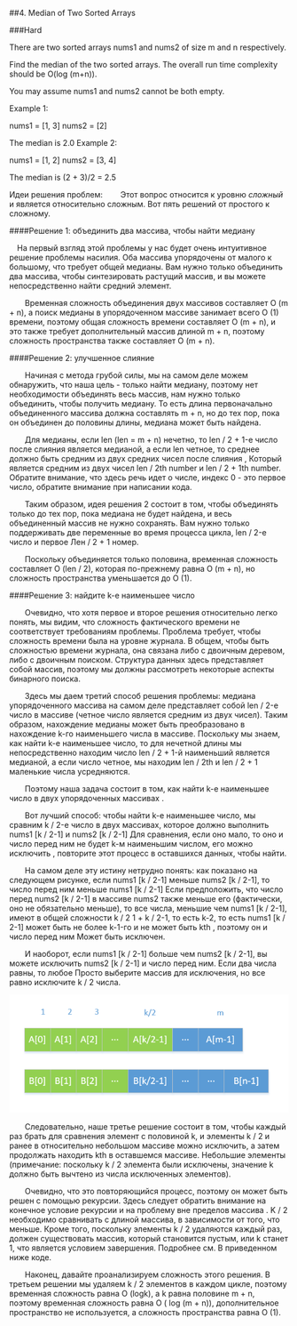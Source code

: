 ##4. Median of Two Sorted Arrays

###Hard

There are two sorted arrays nums1 and nums2 of size m and n respectively.

Find the median of the two sorted arrays. The overall run time complexity should be O(log (m+n)).

You may assume nums1 and nums2 cannot be both empty.

Example 1:

nums1 = [1, 3]
nums2 = [2]

The median is 2.0
Example 2:

nums1 = [1, 2]
nums2 = [3, 4]

The median is (2 + 3)/2 = 2.5


Идеи решения проблем:
  Этот вопрос относится к уровню _сложный_ и является относительно сложным. Вот пять решений от простого к сложному.

####Решение 1: объединить два массива, чтобы найти медиану

 На первый взгляд этой проблемы у нас будет очень интуитивное решение проблемы насилия. Оба массива упорядочены от 
малого к большому, что требует общей медианы. Вам нужно только объединить два массива, чтобы синтезировать растущий 
массив, и вы можете непосредственно найти средний элемент.

  Временная сложность объединения двух массивов составляет O (m + n), а поиск медианы в упорядоченном массиве 
занимает всего O (1) времени, поэтому общая сложность времени составляет O (m + n), и это также требует 
дополнительный массив длиной m + n, поэтому сложность пространства также составляет O (m + n).

####Решение 2: улучшенное слияние

  Начиная с метода грубой силы, мы на самом деле можем обнаружить, что наша цель - только найти медиану, 
поэтому нет необходимости объединять весь массив, нам нужно только объединить, чтобы получить медиану. 
То есть длина первоначально объединенного массива должна составлять m + n, но до тех пор, пока он объединен 
до половины длины, медиана может быть найдена.

  Для медианы, если len (len = m + n) нечетно, то len / 2 + 1-е число после слияния является медианой, а если 
len четное, то среднее должно быть средним из двух средних чисел после слияния , Который является средним из 
двух чисел len / 2th number и len / 2 + 1th number. Обратите внимание, что здесь речь идет о числе, 
индекс 0 - это первое число, обратите внимание при написании кода.

  Таким образом, идея решения 2 состоит в том, чтобы объединять только до тех пор, пока медиана не будет найдена, 
и весь объединенный массив не нужно сохранять. Вам нужно только поддерживать две переменные во время процесса цикла, 
len / 2-е число и первое Лен / 2 + 1 номер.

  Поскольку объединяется только половина, временная сложность составляет O (len / 2), 
которая по-прежнему равна O (m + n), но сложность пространства уменьшается до O (1).

####Решение 3: найдите k-е наименьшее число

  Очевидно, что хотя первое и второе решения относительно легко понять, мы видим, что сложность фактического 
времени не соответствует требованиям проблемы. Проблема требует, чтобы сложность времени была на уровне журнала. 
В общем, чтобы быть сложностью времени журнала, она связана либо с двоичным деревом, либо с двоичным поиском. 
Структура данных здесь представляет собой массив, поэтому мы должны рассмотреть некоторые аспекты бинарного поиска.

  Здесь мы даем третий способ решения проблемы: медиана упорядоченного массива на самом деле представляет 
собой len / 2-е число в массиве (четное число является средним из двух чисел). Таким образом, нахождение медианы 
может быть преобразовано в нахождение k-го наименьшего числа в массиве. Поскольку мы знаем, как найти k-е 
наименьшее число, то для нечетной длины мы непосредственно находим число len / 2 + 1-й наименьший является медианой,
а если число четное, мы находим len / 2th и len / 2 + 1 маленькие числа усредняются.

  Поэтому наша задача состоит в том, как найти k-е наименьшее число в двух упорядоченных массивах .

  Вот лучший способ: чтобы найти k-е наименьшее число, мы сравним k / 2-е число в двух массивах, которое 
должно выполнить nums1 [k / 2-1] и nums2 [k / 2-1] Для сравнения, если оно мало, то оно и число перед ним не 
будет k-м наименьшим числом, его можно исключить , повторите этот процесс в оставшихся данных, чтобы найти.

  На самом деле эту истину нетрудно понять: как показано на следующем рисунке, если nums1 [k / 2-1] меньше 
nums2 [k / 2-1], то число перед ним меньше nums1 [k / 2-1] Если предположить, что число перед nums2 [k / 2-1] 
в массиве nums2 также меньше его (фактически, оно не обязательно меньше), то все числа, меньшие чем nums1 [k / 2-1], 
имеют в общей сложности k / 2 1 + k / 2-1, то есть k-2, то есть nums1 [k / 2-1] может быть не более k-1-го и не может 
быть kth , поэтому он и число перед ним Может быть исключен.

  И наоборот, если nums1 [k / 2-1] больше чем nums2 [k / 2-1], вы можете исключить nums2 [k / 2-1] и число перед ним. 
Если два числа равны, то любое Просто выберите массив для исключения, но все равно исключите k / 2 числа.

![](1.png)

  Следовательно, наше третье решение состоит в том, чтобы каждый раз брать для сравнения элемент с половиной k, 
и элементы k / 2 и ранее в относительно небольшом массиве можно исключить, а затем продолжать находить kth 
в оставшемся массиве. Небольшие элементы (примечание: поскольку k / 2 элемента были исключены, значение k должно 
быть вычтено из числа исключенных элементов).

  Очевидно, что это повторяющийся процесс, поэтому он может быть решен с помощью рекурсии. Здесь следует обратить 
внимание на конечное условие рекурсии и на проблему вне пределов массива . K / 2 необходимо сравнивать с длиной 
массива, в зависимости от того, что меньше. Кроме того, поскольку элементы k / 2 удаляются каждый раз, должен 
существовать массив, который становится пустым, или k станет 1, что является условием завершения. 
Подробнее см. В приведенном ниже коде.

  Наконец, давайте проанализируем сложность этого решения. В третьем решении мы удаляем k / 2 элементов в 
каждом цикле, поэтому временная сложность равна O (logk), а k равна половине m + n, поэтому временная сложность 
равна O ( log (m + n)), дополнительное пространство не используется, а сложность пространства равна O (1).